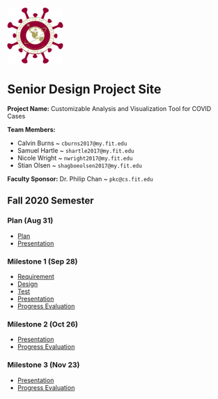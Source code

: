 ![Logo](logo.png)

# Senior Design Project Site

**Project Name:** Customizable Analysis and Visualization Tool for COVID Cases

**Team Members:** 

- Calvin Burns ~ `cburns2017@my.fit.edu`
- Samuel Hartle ~ `shartle2017@my.fit.edu`
- Nicole Wright ~ `nwright2017@my.fit.edu`
- Stian Olsen ~ `shagboeolsen2017@my.fit.edu`

**Faculty Sponsor:** Dr. Philip Chan ~ `pkc@cs.fit.edu`


## Fall 2020 Semester

### Plan (Aug 31)

- [Plan](https://github.com/Senior-Design-CovidDash/CovidDashProjectSite/blob/master/Plan/Project%20Plan.pdf)
- [Presentation](https://github.com/Senior-Design-CovidDash/CovidDashProjectSite/blob/master/Plan/Presentation.pdf)

### Milestone 1 (Sep 28)

- [Requirement](https://github.com/Senior-Design-CovidDash/CovidDashProjectSite/blob/master/Milestone%201/Requirements.pdf)
- [Design](https://github.com/Senior-Design-CovidDash/CovidDashProjectSite/blob/master/Milestone%201/Design.pdf)
- [Test](https://github.com/Senior-Design-CovidDash/CovidDashProjectSite/blob/master/Milestone%201/Test.pdf)
- [Presentation](https://docs.google.com/presentation/d/1XSCybzKROAysI4veCUlQTs0FjVR5yiAwjxQ1DTZmX-E/edit#slide=id.p)
- [Progress Evaluation](https://github.com/Senior-Design-CovidDash/CovidDashProjectSite/blob/master/Milestone%201/Progress%20Evaluation.pdf)

### Milestone 2 (Oct 26)

- [Presentation](https://github.com/Senior-Design-CovidDash/CovidDashProjectSite/blob/master/Milestone%202/Presentation.pptx)
- [Progress Evaluation](https://github.com/Senior-Design-CovidDash/CovidDashProjectSite/blob/master/Milestone%202/Progress%20Evaluation.md)

### Milestone 3 (Nov 23)

- [Presentation](https://github.com/Senior-Design-CovidDash/CovidDashProjectSite/blob/master/Milestone%203/Presentation.pptx)
- [Progress Evaluation](https://github.com/Senior-Design-CovidDash/CovidDashProjectSite/blob/master/Milestone%203/Progress%20Evaluation.md)
